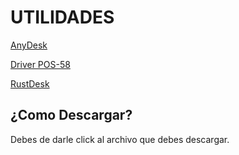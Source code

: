 # UTILIDADES

[AnyDesk](https://cromstudio.com.ve/descargas/archivos/utilidades/AnyDesk.exe)


[Driver POS-58](https://cromstudio.com.ve/descargas/archivos/utilidades/pos-printer-driver-setup.exe)


[RustDesk](https://cromstudio.com.ve/descargas/archivos/utilidades/rustdesk.exe)

## ¿Como Descargar?
Debes de darle click al archivo que debes descargar.






























